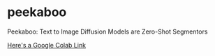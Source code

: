 # peekaboo
Peekaboo: Text to Image Diffusion Models are Zero-Shot Segmentors

[Here's a Google Colab Link](https://colab.research.google.com/drive/19WNMthnIzLODKZtRNY0zm0Dbb2WyXq6b?usp=sharing)
